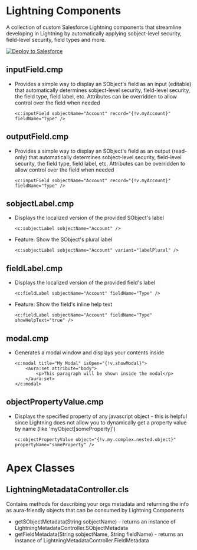 # Lightning Components
A collection of custom Salesforce Lightning components that streamline developing in Lightning by automatically applying sobject-level security, field-level security, field types and more.

<a href="https://githubsfdeploy.herokuapp.com" target="_blank">
  <img alt="Deploy to Salesforce"
       src="https://raw.githubusercontent.com/afawcett/githubsfdeploy/master/deploy.png">
</a>

## inputField.cmp
* Provides a simple way to display an SObject's field as an input (editable) that automatically determines sobject-level security, field-level security, the field type, field label, etc. Attributes can be overridden to allow control over the field when needed

    `<c:inputField sobjectName="Account" record="{!v.myAccount}" fieldName="Type" />`

## outputField.cmp
* Provides a simple way to display an SObject's field as an output (read-only) that automatically determines sobject-level security, field-level security, the field type, field label, etc. Attributes can be overridden to allow control over the field when needed

    `<c:inputField sobjectName="Account" record="{!v.myAccount}" fieldName="Type" />`


## sobjectLabel.cmp
* Displays the localized version of the provided SObject's label

    `<c:sobjectLabel sobjectName="Account" />`

* Feature: Show the SObject's plural label

    `<c:sobjectLabel sobjectName="Account" variant="labelPlural" />`

## fieldLabel.cmp
* Displays the localized version of the provided field's label

    `<c:fieldLabel sobjectName="Account" fieldName="Type" />`

* Feature: Show the field's inline help text

    `<c:fieldLabel sobjectName="Account" fieldName="Type" showHelpText="true" />`

## modal.cmp
* Generates a modal window and displays your contents inside
    ```
    <c:modal title="My Modal" isOpen="{!v.showModal}">
        <aura:set attribute="body">
            <p>This paragraph will be shown inside the modal</p>
        </aura:set>
    </c:modal>
    ```

## objectPropertyValue.cmp
* Displays the specified property of any javascript object - this is helpful since Lightning does not allow you to dynamically get a property value by name (like 'myObject[someProperty]')

    `<c:objectPropertyValue object="{!v.my.complex.nested.object}" propertyName="someProperty" />`

# Apex Classes

## LightningMetadataController.cls
Contains methods for describing your orgs metadata and returning the info as aura-friendly objects that can be consumed by Lightning Components
* getSObjectMetadata(String sobjectName) - returns an instance of LightningMetadataController.SObjectMetadata
* getFieldMetadata(String sobjectName, String fieldName) - returns an instance of LightningMetadataController.FieldMetadata